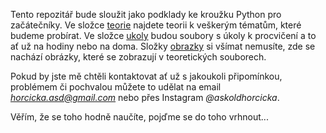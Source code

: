 Tento repozitář bude sloužit jako podklady ke kroužku Python pro začátečníky. Ve složce [teorie](/python_ddm_praha_6/teorie/) najdete teorii k veškerým tématům, které budeme probírat. Ve složce [ukoly](/python_ddm_praha_6/ukoly/) budou soubory s úkoly k procvičení a to ať už na hodiny nebo na doma. Složky [obrazky](/python_ddm_praha_6/obrazky/) si všímat nemusíte, zde se nachází obrázky, které se zobrazují v teoretických souborech.

Pokud by jste mě chtěli kontaktovat ať už s jakoukoli připomínkou, problémem či pochvalou můžete to udělat na email *horcicka.asd@gmail.com* nebo přes Instagram *@askoldhorcicka*.

Věřím, že se toho hodně naučíte, pojďme se do toho vrhnout...